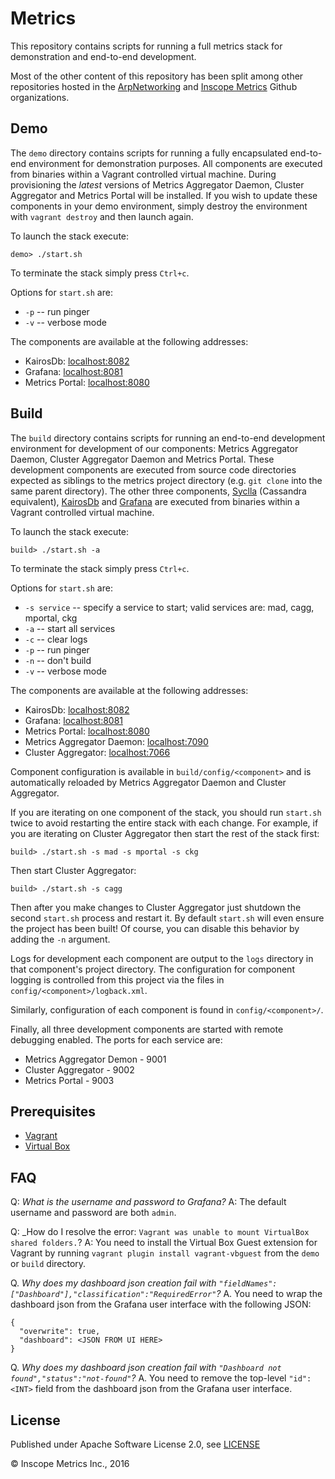 Metrics
=======

This repository contains scripts for running a full metrics stack for demonstration and end-to-end development.

Most of the other content of this repository has been split among other repositories hosted in the
[ArpNetworking](https://github.com/ArpNetworking) and [Inscope Metrics](https://github.com/InscopeMetrics) Github
organizations.

Demo
----

The `demo` directory contains scripts for running a fully encapsulated end-to-end environment for demonstration
purposes. All components are executed from binaries within a Vagrant controlled virtual machine. During provisioning
the _latest_ versions of Metrics Aggregator Daemon, Cluster Aggregator and Metrics Portal will be installed. If you
wish to update these components in your demo environment, simply destroy the environment with `vagrant destroy` and
then launch again.

To launch the stack execute:
```
demo> ./start.sh
```

To terminate the stack simply press `Ctrl+c`.

Options for `start.sh` are:

* `-p` -- run pinger
* `-v` -- verbose mode

The components are available at the following addresses:

* KairosDb: [localhost:8082](http://localhost:8082)
* Grafana: [localhost:8081](http://localhost:8081)
* Metrics Portal: [localhost:8080](http://localhost:8080)

Build
-----

The `build` directory contains scripts for running an end-to-end development environment for development of our
components: Metrics Aggregator Daemon, Cluster Aggregator Daemon and Metrics Portal. These development components are
executed from source code directories expected as siblings to the metrics project directory (e.g. `git clone` into the
same parent directory). The other three components, [Syclla](https://www.scylladb.com/open-source/) (Cassandra
equivalent), [KairosDb](https://kairosdb.github.io/) and [Grafana](https://grafana.com/) are executed from binaries
within a Vagrant controlled virtual machine.

To launch the stack execute:
```
build> ./start.sh -a
```

To terminate the stack simply press `Ctrl+c`.

Options for `start.sh` are:

* `-s service` -- specify a service to start; valid services are: mad, cagg, mportal, ckg
* `-a` -- start all services
* `-c` -- clear logs
* `-p` -- run pinger
* `-n` -- don't build
* `-v` -- verbose mode

The components are available at the following addresses:

* KairosDb: [localhost:8082](http://localhost:8082)
* Grafana: [localhost:8081](http://localhost:8081)
* Metrics Portal: [localhost:8080](http://localhost:8080)
* Metrics Aggregator Daemon: [localhost:7090](http://localhost:7090/ping)
* Cluster Aggregator: [localhost:7066](http://localhost:7066/ping)

Component configuration is available in `build/config/<component>` and is automatically reloaded by Metrics Aggregator
Daemon and Cluster Aggregator.

If you are iterating on one component of the stack, you should run `start.sh` twice to avoid restarting the entire
stack with each change. For example, if you are iterating on Cluster Aggregator then start the rest of the stack first:

```
build> ./start.sh -s mad -s mportal -s ckg
```

Then start Cluster Aggregator:

```
build> ./start.sh -s cagg
```

Then after you make changes to Cluster Aggregator just shutdown the second `start.sh` process and restart it. By default
`start.sh` will even ensure the project has been built! Of course, you can disable this behavior by adding the `-n`
argument.

Logs for development each component are output to the `logs` directory in that component's project directory. The
configuration for component logging is controlled from this project via the files in `config/<component>/logback.xml`.

Similarly, configuration of each component is found in `config/<component>/`.

Finally, all three development components are started with remote debugging enabled. The ports for each service are:

* Metrics Aggregator Demon - 9001
* Cluster Aggregator - 9002
* Metrics Portal - 9003

Prerequisites
-------------
* [Vagrant](https://www.vagrantup.com/)
* [Virtual Box](https://www.virtualbox.org/)

FAQ
---

Q: _What is the username and password to Grafana?_
A: The default username and password are both `admin`.

Q: _How do I resolve the error: `Vagrant was unable to mount VirtualBox shared folders.`?
A: You need to install the Virtual Box Guest extension for Vagrant by running `vagrant plugin install vagrant-vbguest` from the `demo` or `build` directory.

Q. _Why does my dashboard json creation fail with `"fieldNames":["Dashboard"],"classification":"RequiredError"`?_
A. You need to wrap the dashboard json from the Grafana user interface with the following JSON:
```
{
  "overwrite": true,
  "dashboard": <JSON FROM UI HERE>
}
```

Q. _Why does my dashboard json creation fail with `"Dashboard not found","status":"not-found"`?_
A. You need to remove the top-level `"id":<INT>` field from the dashboard json from the Grafana user interface.

License
-------

Published under Apache Software License 2.0, see [LICENSE](LICENSE)

&copy; Inscope Metrics Inc., 2016
